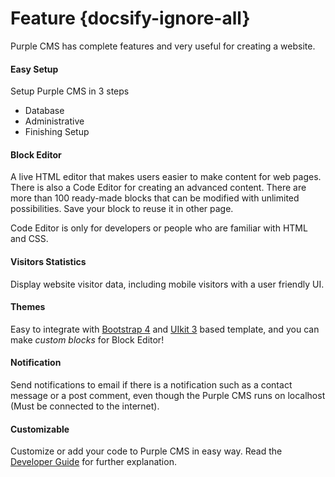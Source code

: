 # Feature {docsify-ignore-all}

Purple CMS has complete features and very useful for creating a website.

#### Easy Setup

Setup Purple CMS in 3 steps
 
 - Database
 - Administrative
 - Finishing Setup

#### Block Editor

A live HTML editor that makes users easier to make content for web pages. There is also a Code Editor for creating an advanced content. There are more than 100 ready-made blocks that can be modified with unlimited possibilities. Save your block to reuse it in other page.

<p class="tip">Code Editor is only for developers or people who are familiar with HTML and CSS.</p>

#### Visitors Statistics

Display website visitor data, including mobile visitors with a user friendly UI. 

#### Themes

Easy to integrate with [Bootstrap 4](https://getbootstrap.com/) and [UIkit 3](https://getuikit.com/) based template, and you can make *custom blocks* for Block Editor!

#### Notification

Send notifications to email if there is a notification such as a contact message or a post comment, even though the Purple CMS runs on localhost (Must be connected to the internet).

#### Customizable

Customize or add your code to Purple CMS in easy way. Read the [Developer Guide](/developer-guide) for further explanation.